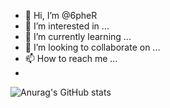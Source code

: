 - 👋 Hi, I’m @6pheR
- 👀 I’m interested in ...
- 🌱 I’m currently learning ...
- 💞️ I’m looking to collaborate on ...
- 📫 How to reach me ...
- 
![Anurag's GitHub stats](https://github-readme-stats.vercel.app/api?username=6pheR&count_private=true&show_icons=true&theme=transparent)

<!---
6pheR/6pheR is a ✨ special ✨ repository because its `README.md` (this file) appears on your GitHub profile.
You can click the Preview link to take a look at your changes.
--->

